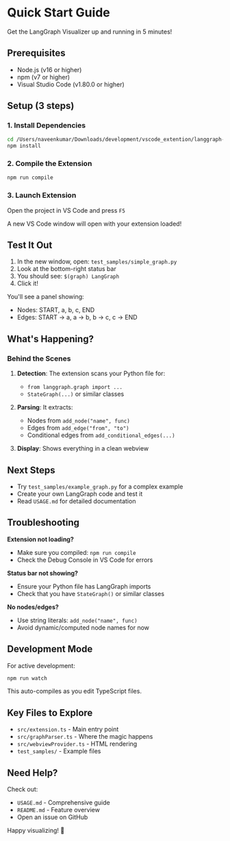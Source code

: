 # Quick Start Guide

Get the LangGraph Visualizer up and running in 5 minutes!

## Prerequisites

- Node.js (v16 or higher)
- npm (v7 or higher)
- Visual Studio Code (v1.80.0 or higher)

## Setup (3 steps)

### 1. Install Dependencies

```bash
cd /Users/naveenkumar/Downloads/development/vscode_extention/langgraph-visualizer
npm install
```

### 2. Compile the Extension

```bash
npm run compile
```

### 3. Launch Extension

Open the project in VS Code and press `F5`

A new VS Code window will open with your extension loaded!

## Test It Out

1. In the new window, open: `test_samples/simple_graph.py`
2. Look at the bottom-right status bar
3. You should see: `$(graph) LangGraph`
4. Click it!

You'll see a panel showing:
- Nodes: START, a, b, c, END
- Edges: START → a, a → b, b → c, c → END

## What's Happening?

### Behind the Scenes

1. **Detection**: The extension scans your Python file for:
   - `from langgraph.graph import ...`
   - `StateGraph(...)` or similar classes

2. **Parsing**: It extracts:
   - Nodes from `add_node("name", func)`
   - Edges from `add_edge("from", "to")`
   - Conditional edges from `add_conditional_edges(...)`

3. **Display**: Shows everything in a clean webview

## Next Steps

- Try `test_samples/example_graph.py` for a complex example
- Create your own LangGraph code and test it
- Read `USAGE.md` for detailed documentation

## Troubleshooting

**Extension not loading?**
- Make sure you compiled: `npm run compile`
- Check the Debug Console in VS Code for errors

**Status bar not showing?**
- Ensure your Python file has LangGraph imports
- Check that you have `StateGraph()` or similar classes

**No nodes/edges?**
- Use string literals: `add_node("name", func)`
- Avoid dynamic/computed node names for now

## Development Mode

For active development:

```bash
npm run watch
```

This auto-compiles as you edit TypeScript files.

## Key Files to Explore

- `src/extension.ts` - Main entry point
- `src/graphParser.ts` - Where the magic happens
- `src/webviewProvider.ts` - HTML rendering
- `test_samples/` - Example files

## Need Help?

Check out:
- `USAGE.md` - Comprehensive guide
- `README.md` - Feature overview
- Open an issue on GitHub

Happy visualizing! 🎉

